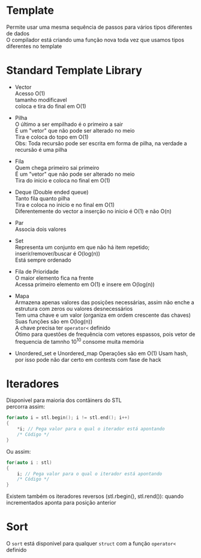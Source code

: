 # Template
Permite usar uma mesma sequência de passos para vários tipos diferentes de dados\
O compilador está criando uma função nova toda vez que usamos tipos diferentes no template


# Standard Template Library
- Vector\
Acesso O(1)\
tamanho modificavel\
coloca e tira do final em O(1)

- Pilha\
O último a ser empilhado é o primeiro a sair\
É um "vetor" que não pode ser alterado no meio\
Tira e coloca do topo em O(1)\
Obs: Toda recursão pode ser escrita em forma de pilha, na verdade a recursão é uma pilha

- Fila\
Quem chega primeiro sai primeiro\
É um "vetor" que não pode ser alterado no meio\
Tira do inicio e coloca no final em O(1)

- Deque (Double ended queue)\
Tanto fila quanto pilha\
Tira e coloca no inicio e no final em O(1)\
Diferentemente do vector a inserção no inicio é O(1) e não O(n)

- Par\
Associa dois valores

- Set\
Representa um conjunto em que não há item repetido; inserir/remover/buscar é O(log(n))\
Está sempre ordenado

- Fila de Prioridade\
O maior elemento fica na frente\
Acessa primeiro elemento em O(1) e insere em O(log(n))

- Mapa\
Armazena apenas valores das posições necessárias, assim não enche a estrutura com zeros ou valores desnecessários\
Tem uma chave e um valor (organiza em ordem crescente das chaves)\
Suas funções são em O(log(n))\
A chave precisa ter `operator<` definido\
Ótimo para questões de frequência com vetores espassos, pois vetor de frequencia de tamnho 10<sup>10</sup> consome muita memória

- Unordered_set e Unordered_map
Operações são em O(1)
Usam hash, por isso pode não dar certo em contests com fase de hack


# Iteradores
Disponivel para maioria dos contâiners do STL\
percorra assim:
```cpp
for(auto i = stl.begin(); i != stl.end(); i++)
{
    *i; // Pega valor para o qual o iterador está apontando
    /* Código */
}
```
Ou assim:
```cpp
for(auto i : stl)
{
    i; // Pega valor para o qual o iterador está apontando
    /* Código */
}
```
Existem também os iteradores reversos (stl.rbegin(), stl.rend()): quando incrementados aponta para posição anterior


# Sort
O `sort` está disponivel para qualquer `struct` com a função `operator<` definido
